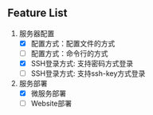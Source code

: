## Feature List

1. 服务器配置
    - [x] 配置方式：配置文件的方式
    - [ ] 配置方式：命令行的方式
    - [x] SSH登录方式: 支持密码方式登录
    - [ ] SSH登录方式: 支持ssh-key方式登录
2. 服务部署
    - [x] 微服务部署
    - [ ] Website部署